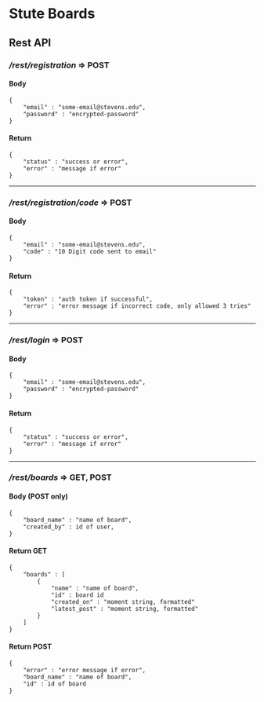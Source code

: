 # Stute Boards

## Rest API

### */rest/registration* => POST
#### Body
```
{
    "email" : "some-email@stevens.edu",
    "password" : "encrypted-password"
}
```
#### Return
```
{
    "status" : "success or error",
    "error" : "message if error"
}
```

___



### */rest/registration/code* => POST
#### Body
```
{
    "email" : "some-email@stevens.edu",
    "code" : "10 Digit code sent to email"
}
```
#### Return
```
{
    "token" : "auth token if successful",
    "error" : "error message if incorrect code, only allowed 3 tries"
}
```

___

### */rest/login* => POST
#### Body
```
{
    "email" : "some-email@stevens.edu",
    "password" : "encrypted-password"
}
```
#### Return
```
{
    "status" : "success or error",
    "error" : "message if error"
}
```

___

### */rest/boards* => GET, POST
#### Body (POST only)
``` 
{
    "board_name" : "name of board",
    "created_by" : id of user,
}
```

#### Return GET
```
{
    "boards" : [
        {
            "name" : "name of board",
            "id" : board id
            "created_on" : "moment string, formatted"
            "latest_post" : "moment string, formatted"
        }
    ]
}
```
#### Return POST
```
{
    "error" : "error message if error",
    "board_name" : "name of board",
    "id" : id of board
}
```